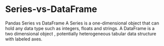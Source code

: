 # Series-vs-DataFrame
Pandas Series vs DataFrame    A Series is a one-dimensional object that can hold any data type such as integers, floats and strings.    A DataFrame is a two dimensional object , potentially heterogeneous tabular data structure with labeled axes.
